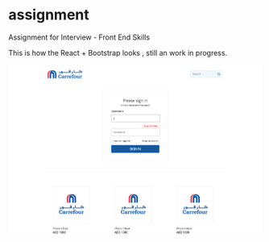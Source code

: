 # assignment
Assignment for Interview - Front End Skills

This is how the React + Bootstrap looks , still an work in progress.

![alt text](https://github.com/bolacha/assignment/raw/master/docs/localhost-3000-.png "Logo Title Text 1")
